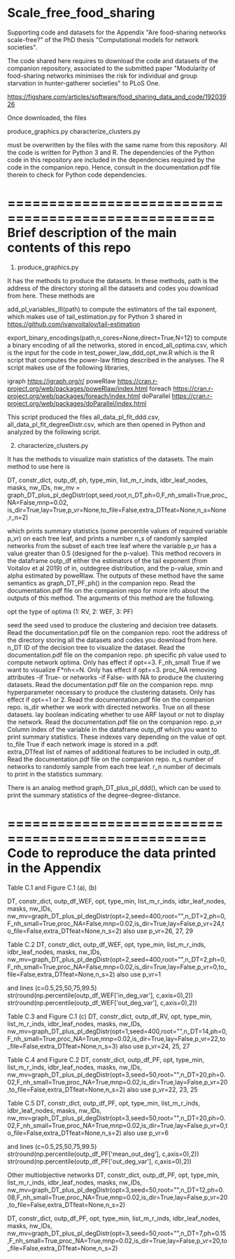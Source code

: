 # Scale_free_food_sharing
Supporting code and datasets for the Appendix "Are food-sharing networks scale-free?" of the PhD thesis "Computational models for network societies".

The code shared here requires to download the code and datasets of the companion repository, associated to the submitted paper "Modularity of food-sharing networks minimises the risk for individual and group starvation in hunter-gatherer societies" to PLoS One.

https://figshare.com/articles/software/food_sharing_data_and_code/19203926

Once downloaded, the files 

produce_graphics.py
characterize_clusters.py

must be overwritten by the files with the same name from this repository. All the code is written for Python 3 and R. The dependencies of the Python code in this repository are included in the dependencies required by the code in the companion repo. Hence, consult in the documentation.pdf file therein to check for Python code dependencies. 

===================================================
Brief description of the main contents of this repo
===================================================

1) produce_graphics.py 

It has the methods to produce the datasets. In these methods, path is the address of the directory storing all the datasets and codes you download from here. These methods are

add_pl_variables_III(path) to compute the estimators of the tail exponent, which makes use of tail_estimation.py for Python 3 shared in 
https://github.com/ivanvoitalov/tail-estimation

export_binary_encodings(path,n_cores=None,direct=True,N=12) to compute a binary encoding of all the networks, stored in encod_all_optima.csv, which is the input for the code in test_power_law_ddd_opt_nw.R which is the R script that computes the power-law fitting described in the analyses. The R script makes use of the following libraries,

igraph        https://igraph.org/r/
poweRlaw      https://cran.r-project.org/web/packages/poweRlaw/index.html
foreach       https://cran.r-project.org/web/packages/foreach/index.html
doParallel    https://cran.r-project.org/web/packages/doParallel/index.html

This script produced the files all_data_pl_fit_ddd.csv, all_data_pl_fit_degreeDistr.csv, which are then opened in Python and analyzed by the following script. 

2) characterize_clusters.py

It has the methods to visualize main statistics of the datasets. The main method to use here is 

DT, constr_dict, outp_df, ph, type_min, list_m_r_inds, idbr_leaf_nodes, masks, nw_IDs, nw_mv = graph_DT_plus_pl_degDistr(opt,seed,root,n_DT,ph=0,F_nh_small=True,proc_NA=False,mnp=0.02,
                   is_dir=True,lay=True,p_vr=None,to_file=False,extra_DTfeat=None,n_s=None,r_n=2)
                   
which prints summary statistics (some percentile values of required variable p_vr) on each tree leaf, and prints a number n_s of randomly sampled networks from the subset of each tree leaf where the variable p_vr has a value greater than 0.5 (designed for the p-value). This method recovers in the dataframe outp_df either the estimators of the tail exponent (from Voitalov et al 2019) of in, outdegree distribution, and the p-value, xmin and alpha estimated by poweRlaw. The outputs of these method have the same semantics as graph_DT_PF_ph() in the companion repo. Read the documentation.pdf file on the companion repo for more info about the outputs of this method. The arguments of this method are the following.

opt           the type of optima (1: RV, 2: WEF, 3: PF)

seed          the seed used to produce the clustering and decision tree datasets. Read the documentation.pdf file on the companion repo.
root          the address of the directory storing all the datasets and codes you download from here.
n_DT          ID of the decision tree to visualize the dataset. Read the documentation.pdf file on the companion repo.
ph            specific ph value used to compute network optima. Only has effect if opt==3.
F_nh_small    True if we want to visualize F*nh<=N. Only has effect if opt==3.
proc_NA       removing attributes -if True- or networks -if False- with NA to produce the clustering datasets. Read the documentation.pdf file on the companion repo.
mnp           hyperparameter necessary to produce the clustering datasets. Only has effect if opt==1 or 2. Read the documentation.pdf file on the companion repo.
is_dir        whether we work with directed networks. True on all these datasets.
lay           boolean indicating whether to use ARF layout or not to display the network. Read the documentation.pdf file on the companion repo. 
p_vr          Column index of the variable in the dataframe outp_df which you want to print summary statistics. These indexes vary depending on the value of opt.            
to_file       True if each network image is stored in a .pdf.               
extra_DTfeat  list of names of additional features to be included in outp_df. Read the documentation.pdf file on the companion repo.
n_s           number of networks to randomly sample from each tree leaf.
r_n           number of decimals to print in the statistics summary.

There is an analog method graph_DT_plus_pl_ddd(), which can be used to print the summary statistics of the degree-degree-distance.

==================================================
Code to reproduce the data printed in the Appendix
==================================================

Table C.1 and Figure C.1 (a), (b)

DT, constr_dict, outp_df_WEF, opt, type_min, list_m_r_inds, idbr_leaf_nodes, masks, nw_IDs, nw_mv=graph_DT_plus_pl_degDistr(opt=2,seed=400,root="",n_DT=2,ph=0,F_nh_small=True,proc_NA=False,mnp=0.02,is_dir=True,lay=False,p_vr=24,to_file=False,extra_DTfeat=None,n_s=2)
also use p_vr=26, 27, 29

Table C.2
DT, constr_dict, outp_df_WEF, opt, type_min, list_m_r_inds, idbr_leaf_nodes, masks, nw_IDs, nw_mv=graph_DT_plus_pl_degDistr(opt=2,seed=400,root="",n_DT=2,ph=0,F_nh_small=True,proc_NA=False,mnp=0.02,is_dir=True,lay=False,p_vr=0,to_file=False,extra_DTfeat=None,n_s=2) 
also use p_vr=1

and lines (c=0.5,25,50,75,99.5)
str(round(np.percentile(outp_df_WEF['in_deg_var'], c,axis=0),2))
str(round(np.percentile(outp_df_WEF['out_deg_var'], c,axis=0),2))

Table C.3 and Figure C.1 (c) 
DT, constr_dict, outp_df_RV, opt, type_min, list_m_r_inds, idbr_leaf_nodes, masks, nw_IDs, nw_mv=graph_DT_plus_pl_degDistr(opt=1,seed=400,root="",n_DT=14,ph=0,F_nh_small=True,proc_NA=True,mnp=0.02,is_dir=True,lay=False,p_vr=22,to_file=False,extra_DTfeat=None,n_s=3)
also use p_vr=24, 25, 27 

Table C.4 and Figure C.2 
DT, constr_dict, outp_df_PF, opt, type_min, list_m_r_inds, idbr_leaf_nodes, masks, nw_IDs, nw_mv=graph_DT_plus_pl_degDistr(opt=3,seed=50,root="",n_DT=20,ph=0.02,F_nh_small=True,proc_NA=True,mnp=0.02,is_dir=True,lay=False,p_vr=20,to_file=False,extra_DTfeat=None,n_s=2) 
also use p_vr=22, 23, 25

Table C.5
DT, constr_dict, outp_df_PF, opt, type_min, list_m_r_inds, idbr_leaf_nodes, masks, nw_IDs, nw_mv=graph_DT_plus_pl_degDistr(opt=3,seed=50,root="",n_DT=20,ph=0.02,F_nh_small=True,proc_NA=True,mnp=0.02,is_dir=True,lay=False,p_vr=0,to_file=False,extra_DTfeat=None,n_s=2)
also use p_vr=6

and lines (c=0.5,25,50,75,99.5)
str(round(np.percentile(outp_df_PF['mean_out_deg'], c,axis=0),2))
str(round(np.percentile(outp_df_PF['out_deg_var'], c,axis=0),2))

Other multiobjective networks
DT, constr_dict, outp_df_PF, opt, type_min, list_m_r_inds, idbr_leaf_nodes, masks, nw_IDs, nw_mv=graph_DT_plus_pl_degDistr(opt=3,seed=50,root="",n_DT=12,ph=0.08,F_nh_small=True,proc_NA=True,mnp=0.02,is_dir=True,lay=False,p_vr=20,to_file=False,extra_DTfeat=None,n_s=2)

DT, constr_dict, outp_df_PF, opt, type_min, list_m_r_inds, idbr_leaf_nodes, masks, nw_IDs, nw_mv=graph_DT_plus_pl_degDistr(opt=3,seed=50,root="",n_DT=7,ph=0.15,F_nh_small=True,proc_NA=True,mnp=0.02,is_dir=True,lay=False,p_vr=20,to_file=False,extra_DTfeat=None,n_s=2)
